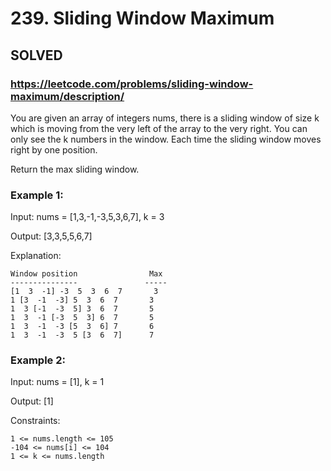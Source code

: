 # 239. Sliding Window Maximum

## SOLVED

### https://leetcode.com/problems/sliding-window-maximum/description/


You are given an array of integers nums, there is a sliding window of size k which is moving from the very left of the array to the very right. You can only see the k numbers in the window. Each time the sliding window moves right by one position.

Return the max sliding window.



### Example 1:

Input: nums = [1,3,-1,-3,5,3,6,7], k = 3

Output: [3,3,5,5,6,7]

Explanation:

    Window position                Max
    ---------------               -----
    [1  3  -1] -3  5  3  6  7       3
    1 [3  -1  -3] 5  3  6  7       3
    1  3 [-1  -3  5] 3  6  7       5
    1  3  -1 [-3  5  3] 6  7       5
    1  3  -1  -3 [5  3  6] 7       6
    1  3  -1  -3  5 [3  6  7]      7
    
### Example 2:

Input: nums = [1], k = 1

Output: [1]



Constraints:

    1 <= nums.length <= 105
    -104 <= nums[i] <= 104
    1 <= k <= nums.length

